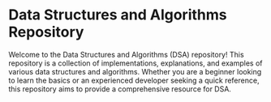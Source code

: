 # Data Structures and Algorithms Repository

Welcome to the Data Structures and Algorithms (DSA) repository! This repository is a collection of implementations, explanations, and examples of various data structures and algorithms. Whether you are a beginner looking to learn the basics or an experienced developer seeking a quick reference, this repository aims to provide a comprehensive resource for DSA.
